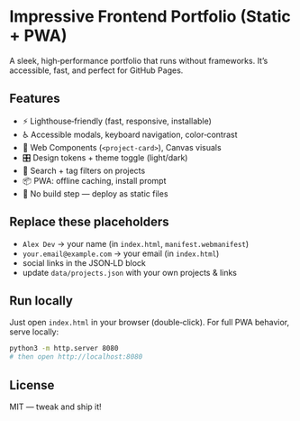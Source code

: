 # Impressive Frontend Portfolio (Static + PWA)

A sleek, high‑performance portfolio that runs without frameworks. It’s accessible, fast, and perfect for GitHub Pages.

## Features
- ⚡️ Lighthouse‑friendly (fast, responsive, installable)
- ♿ Accessible modals, keyboard navigation, color‑contrast
- 🧩 Web Components (`<project-card>`), Canvas visuals
- 🎛 Design tokens + theme toggle (light/dark)
- 🧭 Search + tag filters on projects
- 📦 PWA: offline caching, install prompt
- 🧹 No build step — deploy as static files

## Replace these placeholders
- `Alex Dev` → your name (in `index.html`, `manifest.webmanifest`)
- `your.email@example.com` → your email (in `index.html`)
- social links in the JSON‑LD block
- update `data/projects.json` with your own projects & links

## Run locally
Just open `index.html` in your browser (double‑click). For full PWA behavior, serve locally:
```bash
python3 -m http.server 8080
# then open http://localhost:8080
```

## License
MIT — tweak and ship it!
